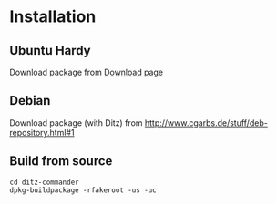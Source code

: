 # Installation #

## Ubuntu Hardy ##

Download package from [Download page](http://code.google.com/p/ditz-commander/downloads/list)

## Debian ##

Download package (with Ditz) from http://www.cgarbs.de/stuff/deb-repository.html#1

## Build from source ##

```
cd ditz-commander
dpkg-buildpackage -rfakeroot -us -uc
```